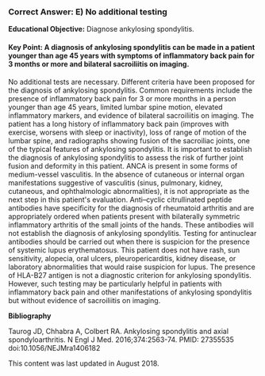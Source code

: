 
### Correct Answer: E) No additional testing 

**Educational Objective:** Diagnose ankylosing spondylitis.

#### **Key Point:** A diagnosis of ankylosing spondylitis can be made in a patient younger than age 45 years with symptoms of inflammatory back pain for 3 months or more and bilateral sacroiliitis on imaging.

No additional tests are necessary. Different criteria have been proposed for the diagnosis of ankylosing spondylitis. Common requirements include the presence of inflammatory back pain for 3 or more months in a person younger than age 45 years, limited lumbar spine motion, elevated inflammatory markers, and evidence of bilateral sacroiliitis on imaging. The patient has a long history of inflammatory back pain (improves with exercise, worsens with sleep or inactivity), loss of range of motion of the lumbar spine, and radiographs showing fusion of the sacroiliac joints, one of the typical features of ankylosing spondylitis. It is important to establish the diagnosis of ankylosing spondylitis to assess the risk of further joint fusion and deformity in this patient.
ANCA is present in some forms of medium-vessel vasculitis. In the absence of cutaneous or internal organ manifestations suggestive of vasculitis (sinus, pulmonary, kidney, cutaneous, and ophthalmologic abnormalities), it is not appropriate as the next step in this patient's evaluation.
Anti–cyclic citrullinated peptide antibodies have specificity for the diagnosis of rheumatoid arthritis and are appropriately ordered when patients present with bilaterally symmetric inflammatory arthritis of the small joints of the hands. These antibodies will not establish the diagnosis of ankylosing spondylitis.
Testing for antinuclear antibodies should be carried out when there is suspicion for the presence of systemic lupus erythematosus. This patient does not have rash, sun sensitivity, alopecia, oral ulcers, pleuropericarditis, kidney disease, or laboratory abnormalities that would raise suspicion for lupus.
The presence of HLA-B27 antigen is not a diagnostic criterion for ankylosing spondylitis. However, such testing may be particularly helpful in patients with inflammatory back pain and other manifestations of ankylosing spondylitis but without evidence of sacroiliitis on imaging.

**Bibliography**

Taurog JD, Chhabra A, Colbert RA. Ankylosing spondylitis and axial spondyloarthritis. N Engl J Med. 2016;374:2563-74. PMID: 27355535 doi:10.1056/NEJMra1406182

This content was last updated in August 2018.
